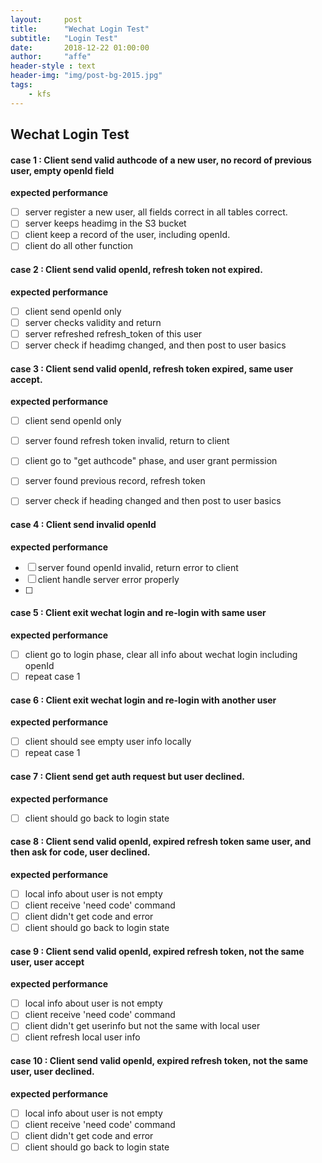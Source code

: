 ```yaml
---
layout:     post
title:      "Wechat Login Test"
subtitle:   "Login Test"
date:       2018-12-22 01:00:00
author:     "affe"
header-style : text
header-img: "img/post-bg-2015.jpg"
tags:
    - kfs
---
```


##  Wechat Login Test

####  case 1 : Client send valid authcode of a new user, no record of previous user, empty openId field
**expected performance**
- [ ] server register a new user, all fields correct in all tables correct.
- [ ] server keeps headimg in the S3 bucket
- [ ] client keep a record of the user, including openId.
- [ ] client do all other function

#### case 2 : Client send valid openId, refresh token not expired.
**expected performance**
- [ ] client send openId only
- [ ] server checks validity and return
- [ ] server refreshed refresh_token of this user
- [ ] server check if headimg changed, and then post to user basics

#### case 3 : Client send valid openId, refresh token expired, same user accept.
**expected performance**
- [ ] client send openId only
- [ ] server found refresh token invalid, return to client
- [ ] client go to "get authcode" phase, and user grant permission
- [ ] server found previous record, refresh token
- [ ] server check if heading changed and then post to user basics


#### case 4 : Client send invalid openId
**expected performance**
- [ ] server found openId invalid, return error to client 
- [ ] client handle server error properly
- [ ] 
#### case 5 : Client exit wechat login and re-login with same user
**expected performance**
- [ ] client go to login phase, clear all info about wechat login including openId
- [ ] repeat case 1
#### case 6 : Client exit wechat login and re-login with another user
**expected performance**
- [ ] client should see empty user info locally
- [ ] repeat case 1

#### case 7 : Client send get auth request but user declined.
**expected performance**
- [ ] client should go back to login state
#### case 8 : Client send valid openId, expired refresh token same user, and then ask for code, user declined.
**expected performance**
- [ ] local info about user is not empty
- [ ] client receive 'need code' command
- [ ] client didn't get code and error
- [ ] client should go back to login state
 #### case 9 : Client send valid openId, expired refresh token, not the same user, user accept
 **expected performance**
- [ ] local info about user is not empty
- [ ] client receive 'need code' command
- [ ] client didn't get userinfo but not the same with local user
- [ ] client refresh local user info
#### case 10 : Client send valid openId, expired refresh token, not the same user, user declined.
 **expected performance**
- [ ] local info about user is not empty
- [ ] client receive 'need code' command
- [ ] client didn't get code and error
- [ ] client should go back to login state
